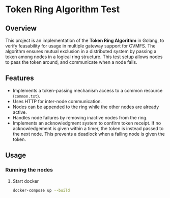 # Token Ring Algorithm Test

## Overview
This project is an implementation of the **Token Ring Algorithm** in Golang, to verify feasability for usage in multiple gateway support for CVMFS. The algorithm ensures mutual exclusion in a distributed system by passing a token among nodes in a logical ring structure. This test setup allows nodes to pass the token around, and communicate when a node fails.

## Features
- Implements a token-passing mechanism access to a common resource (`common.txt`).
- Uses HTTP for inter-node communication.
- Nodes can be appended to the ring while the other nodes are already active.
- Handles node failures by removing inactive nodes from the ring.
- Implements an acknowledgment system to confirm token receipt. If no acknowledgement is given within a timer, the token is instead passed to the next node. This prevents a deadlock when a failing node is given the token.

## Usage
### Running the nodes
1. Start docker
   ```sh
   docker-compose up --build
   ```